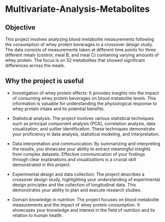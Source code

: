 # Multivariate-Analysis-Metabolites

## Objective
This project involves analyzing blood metabolite measurements following the consumption of whey protein beverages in a crossover design study. The data consists of measurements taken at different time points for three different meals (control, meal B, and meal C) containing varying amounts of whey protein. The focus is on 52 metabolites that showed significant differences across the meals.


## Why the project is useful
* Investigation of whey protein effects: It provides insights into the impact of consuming whey protein beverages on blood metabolite levels. This information is valuable for understanding the physiological response to whey protein intake and its potential benefits.

* Statistical analysis: The project involves various statistical techniques such as principal component analysis (PCA), correlation analysis, data visualization, and outlier identification. These techniques demonstrate your proficiency in data analysis, statistical modeling, and interpretation.

* Data interpretation and communication: By summarizing and interpreting the results, you showcase your ability to extract meaningful insights from complex datasets. Effective communication of your findings through clear explanations and visualizations is a crucial skill demonstrated in this project.

* Experimental design and data collection: The project describes a crossover design study, highlighting your understanding of experimental design principles and the collection of longitudinal data. This demonstrates your ability to plan and execute research studies.

* Domain knowledge in nutrition: The project focuses on blood metabolite measurements and the impact of whey protein consumption. It showcases your knowledge and interest in the field of nutrition and its relation to human health.

